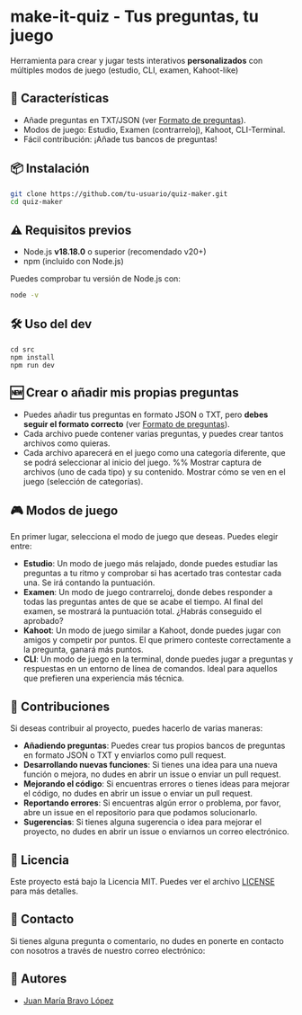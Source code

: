 # make-it-quiz - Tus preguntas, tu juego
Herramienta para crear y jugar tests interativos **personalizados** con múltiples modos de juego (estudio, CLI, examen, Kahoot-like)

## 🚀 Características  
- Añade preguntas en TXT/JSON (ver [Formato de preguntas](data\README.md)).
- Modos de juego: Estudio, Examen (contrarreloj), Kahoot, CLI-Terminal.  
- Fácil contribución: ¡Añade tus bancos de preguntas!  

## 📦 Instalación  
```bash
git clone https://github.com/tu-usuario/quiz-maker.git
cd quiz-maker
```

## ⚠️ Requisitos previos

- Node.js **v18.18.0** o superior (recomendado v20+)
- npm (incluido con Node.js)

Puedes comprobar tu versión de Node.js con:
```bash
node -v
```

## 🛠️ Uso del dev
```shell
cd src
npm install
npm run dev
```

## 🆕 Crear o añadir mis propias preguntas
- Puedes añadir tus preguntas en formato JSON o TXT, pero **debes seguir el formato correcto** (ver [Formato de preguntas](data\README.md)).
- Cada archivo puede contener varias preguntas, y puedes crear tantos archivos como quieras.
- Cada archivo aparecerá en el juego como una categoría diferente, que se podrá seleccionar al inicio del juego.
%% Mostrar captura de archivos (uno de cada tipo) y su contenido. Mostrar cómo se ven en el juego (selección de categorías).

## 🎮 Modos de juego
En primer lugar, selecciona el modo de juego que deseas. Puedes elegir entre:
- **Estudio**: Un modo de juego más relajado, donde puedes estudiar las preguntas a tu ritmo y comprobar si has acertado tras contestar cada una. Se irá contando la puntuación.
- **Examen**: Un modo de juego contrarreloj, donde debes responder a todas las preguntas antes de que se acabe el tiempo. Al final del examen, se mostrará la puntuación total. ¿Habrás conseguido el aprobado?
- **Kahoot**: Un modo de juego similar a Kahoot, donde puedes jugar con amigos y competir por puntos. El que primero conteste correctamente a la pregunta, ganará más puntos.
- **CLI**: Un modo de juego en la terminal, donde puedes jugar a preguntas y respuestas en un entorno de línea de comandos. Ideal para aquellos que prefieren una experiencia más técnica.

## 📜 Contribuciones

Si deseas contribuir al proyecto, puedes hacerlo de varias maneras:
- **Añadiendo preguntas**: Puedes crear tus propios bancos de preguntas en formato JSON o TXT y enviarlos como pull request.
- **Desarrollando nuevas funciones**: Si tienes una idea para una nueva función o mejora, no dudes en abrir un issue o enviar un pull request.
- **Mejorando el código**: Si encuentras errores o tienes ideas para mejorar el código, no dudes en abrir un issue o enviar un pull request.
- **Reportando errores**: Si encuentras algún error o problema, por favor, abre un issue en el repositorio para que podamos solucionarlo.
- **Sugerencias**: Si tienes alguna sugerencia o idea para mejorar el proyecto, no dudes en abrir un issue o enviarnos un correo electrónico.

## 📄 Licencia
Este proyecto está bajo la Licencia MIT. Puedes ver el archivo [LICENSE](LICENSE) para más detalles.

## 📧 Contacto
Si tienes alguna pregunta o comentario, no dudes en ponerte en contacto con nosotros a través de nuestro correo electrónico: [](mailto:)

## 👥 Autores

- [Juan María Bravo López](https://github.com/juanmariabravo/)

